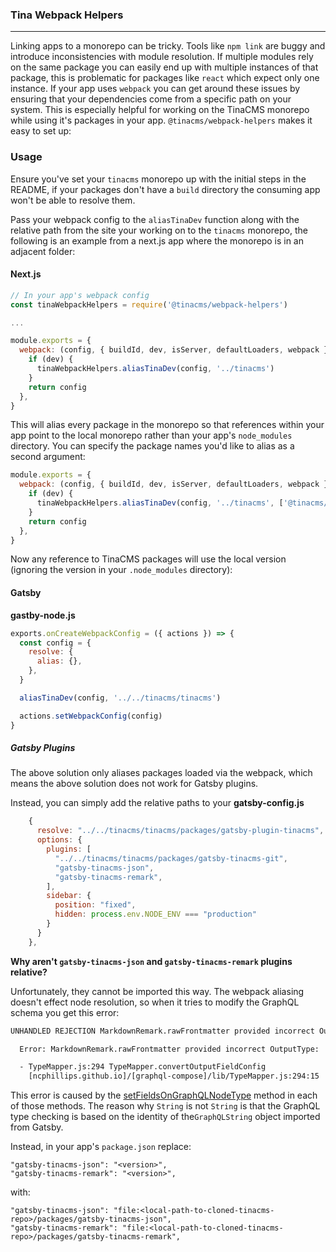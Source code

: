 ### Tina Webpack Helpers

---

Linking apps to a monorepo can be tricky. Tools like `npm link` are buggy and introduce inconsistencies with module resolution. If multiple modules rely on the same package you can easily end up with multiple instances of that package, this is problematic for packages like `react` which expect only one instance. If your app uses `webpack` you can get around these issues by ensuring that your dependencies come from a specific path on your system. This is especially helpful for working on the TinaCMS monorepo while using it's packages in your app. `@tinacms/webpack-helpers` makes it easy to set up:

### Usage

Ensure you've set your `tinacms` monorepo up with the initial steps in the README, if your packages don't have a `build` directory the consuming app won't be able to resolve them.

Pass your webpack config to the `aliasTinaDev` function along with the relative path from the site your working on to the `tinacms` monorepo, the following is an example from a next.js app where the monorepo is in an adjacent folder:

#### Next.js

```js
// In your app's webpack config
const tinaWebpackHelpers = require('@tinacms/webpack-helpers')

...

module.exports = {
  webpack: (config, { buildId, dev, isServer, defaultLoaders, webpack }) => {
    if (dev) {
      tinaWebpackHelpers.aliasTinaDev(config, '../tinacms')
    }
    return config
  },
}
```

This will alias every package in the monorepo so that references within your app point to the local monorepo rather than your app's `node_modules` directory.
You can specify the package names you'd like to alias as a second argument:

```js
module.exports = {
  webpack: (config, { buildId, dev, isServer, defaultLoaders, webpack }) => {
    if (dev) {
      tinaWebpackHelpers.aliasTinaDev(config, '../tinacms', ['@tinacms/forms'])
    }
    return config
  },
}
```

Now any reference to TinaCMS packages will use the local version (ignoring the version in your `.node_modules` directory):

#### Gatsby

**gastby-node.js**

```js
exports.onCreateWebpackConfig = ({ actions }) => {
  const config = {
    resolve: {
      alias: {},
    },
  }

  aliasTinaDev(config, '../../tinacms/tinacms')

  actions.setWebpackConfig(config)
}
```

##### Gatsby Plugins

The above solution only aliases packages loaded via the webpack, which
means the above solution does not work for Gatsby plugins.

Instead, you can simply add the relative paths to your **gatsby-config.js**

```js
    {
      resolve: "../../tinacms/tinacms/packages/gatsby-plugin-tinacms",
      options: {
        plugins: [
          "../../tinacms/tinacms/packages/gatsby-tinacms-git",
          "gatsby-tinacms-json",
          "gatsby-tinacms-remark",
        ],
        sidebar: {
          position: "fixed",
          hidden: process.env.NODE_ENV === "production"
        }
      }
    },
```

**Why aren't `gatsby-tinacms-json` and `gatsby-tinacms-remark` plugins relative?**

Unfortunately, they cannot be imported this way. The webpack aliasing doesn't effect
node resolution, so when it tries to modify the GraphQL schema you get this error:

```bash
UNHANDLED REJECTION MarkdownRemark.rawFrontmatter provided incorrect OutputType: 'String'

  Error: MarkdownRemark.rawFrontmatter provided incorrect OutputType: 'String'

  - TypeMapper.js:294 TypeMapper.convertOutputFieldConfig
    [ncphillips.github.io]/[graphql-compose]/lib/TypeMapper.js:294:15
```

This error is caused by the [setFieldsOnGraphQLNodeType](https://github.com/tinacms/tinacms/blob/master/packages/gatsby-tinacms-remark/gatsby-node.js#L18)
method in each of those methods. The reason why `String` is not `String` is
that the GraphQL type checking is based on the identity of the`GraphQLString`
object imported from Gatsby.

Instead, in your app's `package.json` replace:

```
"gatsby-tinacms-json": "<version>",
"gatsby-tinacms-remark": "<version>",
```

with:

```
"gatsby-tinacms-json": "file:<local-path-to-cloned-tinacms-repo>/packages/gatsby-tinacms-json",
"gatsby-tinacms-remark": "file:<local-path-to-cloned-tinacms-repo>/packages/gatsby-tinacms-remark",
```
